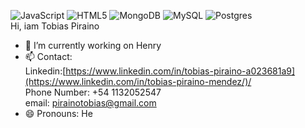 ![JavaScript](https://img.shields.io/badge/javascript-%23323330.svg?style=for-the-badge&logo=javascript&logoColor=%23F7DF1E)
![HTML5](https://img.shields.io/badge/html5-%23E34F26.svg?style=for-the-badge&logo=html5&logoColor=white)
![MongoDB](https://img.shields.io/badge/MongoDB-%234ea94b.svg?style=for-the-badge&logo=mongodb&logoColor=white)
![MySQL](https://img.shields.io/badge/mysql-%2300f.svg?style=for-the-badge&logo=mysql&logoColor=white)
![Postgres](https://img.shields.io/badge/postgres-%233)<br/>
Hi, iam Tobias Piraino <br/>
- 🔭 I’m currently working on Henry
- 📫 Contact: <br/>
        Linkedin:[https://www.linkedin.com/in/tobias-piraino-a023681a9](https://www.linkedin.com/in/tobias-piraino-mendez/)/<br/>
        Phone Number: +54 1132052547<br/>
        email: pirainotobias@gmail.com<br/>
- 😄 Pronouns: He
